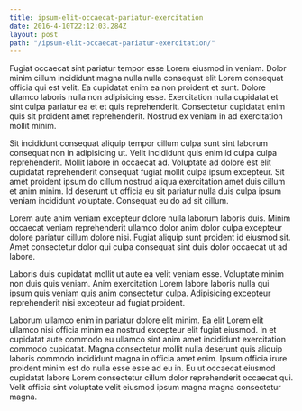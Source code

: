```yaml
---
title: ipsum-elit-occaecat-pariatur-exercitation
date: 2016-4-10T22:12:03.284Z
layout: post
path: "/ipsum-elit-occaecat-pariatur-exercitation/"
---
```


Fugiat occaecat sint pariatur tempor esse Lorem eiusmod in veniam. Dolor minim cillum incididunt magna nulla nulla consequat elit Lorem consequat officia qui est velit. Ea cupidatat enim ea non proident et sunt. Dolore ullamco laboris nulla non adipisicing esse. Exercitation nulla cupidatat et sint culpa pariatur ea et et quis reprehenderit. Consectetur cupidatat enim quis sit proident amet reprehenderit. Nostrud ex veniam in ad exercitation mollit minim.

Sit incididunt consequat aliquip tempor cillum culpa sunt sint laborum consequat non in adipisicing ut. Velit incididunt quis enim id culpa culpa reprehenderit. Mollit labore in occaecat ad. Voluptate ad dolore est elit cupidatat reprehenderit consequat fugiat mollit culpa ipsum excepteur. Sit amet proident ipsum do cillum nostrud aliqua exercitation amet duis cillum et anim minim. Id deserunt ut officia eu sit pariatur nulla duis culpa ipsum veniam incididunt voluptate. Consequat eu do ad sit cillum.

Lorem aute anim veniam excepteur dolore nulla laborum laboris duis. Minim occaecat veniam reprehenderit ullamco dolor anim dolor culpa excepteur dolore pariatur cillum dolore nisi. Fugiat aliquip sunt proident id eiusmod sit. Amet consectetur dolor qui culpa consequat sint duis dolor occaecat ut ad labore.

Laboris duis cupidatat mollit ut aute ea velit veniam esse. Voluptate minim non duis quis veniam. Anim exercitation Lorem labore laboris nulla qui ipsum quis veniam quis anim consectetur culpa. Adipisicing excepteur reprehenderit nisi excepteur ad fugiat proident.

Laborum ullamco enim in pariatur dolore elit minim. Ea elit Lorem elit ullamco nisi officia minim ea nostrud excepteur elit fugiat eiusmod. In et cupidatat aute commodo eu ullamco sint anim amet incididunt exercitation commodo cupidatat. Magna consectetur mollit nulla deserunt quis aliquip laboris commodo incididunt magna in officia amet enim. Ipsum officia irure proident minim est do nulla esse esse ad eu in. Eu ut occaecat eiusmod cupidatat labore Lorem consectetur cillum dolor reprehenderit occaecat qui. Velit officia sint voluptate velit eiusmod ipsum magna magna consectetur magna.